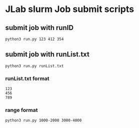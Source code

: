 # JLab slurm Job submit scripts

## submit job with runID 
```
python3 run.py 123 412 354
```

## submit job with runList.txt
```
python3 run.py runList.txt
```
### runList.txt format 
```
123 
456 
789
```

### range format
```
python3 run.py 1000-2000 3000-4000
```
